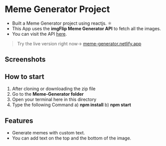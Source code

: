 
# Meme Generator Project


- Built a Meme Generator project using reactjs. ⚛️
- This App uses the **imgFlip Meme Generator API** to fetch all the images.
- You can visit the API [here](https://imgflip.com/api).

> Try the live version right now-> [meme-generator.netlify.app]()

## Screenshots



## How to start

1. After cloning or downloading the zip file
2. Go to the **Meme-Generator folder**
3. Open your terminal here in this directory
4. Type the following Command
    a) **npm install**
    b) **npm start**

## Features

- Generate memes with custom text.
- You can add text on the top and the bottom of the image.



